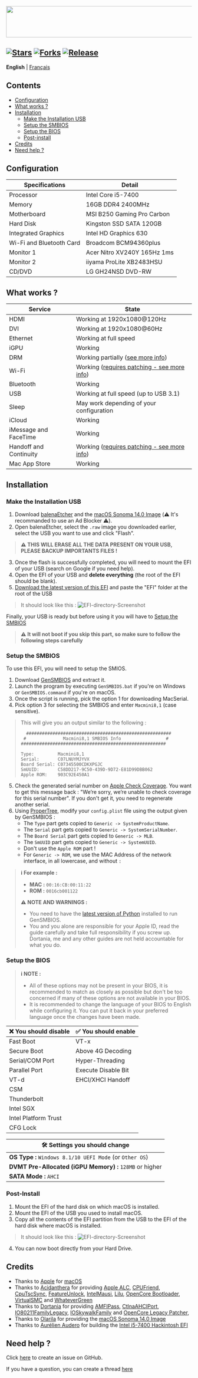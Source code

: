 <img src="Images/Readme-Title.png" width="679" height="85"/>

[![Stars](https://img.shields.io/github/stars/AurelienAudero/Intel-i5-7400-Hackintosh-EFI?label=Stars)](https://github.com/AurelienAudero/Intel-i5-7400-Hackintosh-EFI/stargazers)
[![Forks](https://img.shields.io/github/forks/AurelienAudero/Intel-i5-7400-Hackintosh-EFI?label=Forks)](https://github.com/AurelienAudero/Intel-i5-7400-Hackintosh-EFI/network/members)
[![Release](https://img.shields.io/github/v/release/AurelienAudero/Intel-i5-7400-Hackintosh-EFI?label=Download)](https://github.com/AurelienAudero/Intel-i5-7400-Hackintosh-EFI/releases/latest)
-----

**English** | [Français](README_FR.md)

## Contents

- [Configuration](#configuration)
- [What works ?](#what-works-)
- [Installation](#installation)
    - [Make the Installation USB](#make-the-installation-usb) 
    - [Setup the SMBIOS](#setup-the-smbios)
    - [Setup the BIOS](#setup-the-bios)
    - [Post-install](#post-install)
- [Credits](#credits)
- [Need help ?](#need-help-)

## Configuration

| Specifications | Detail |
| -------------- | ------ |
| Processor | Intel Core i5-7400 |
| Memory | 16GB DDR4 2400MHz |
| Motherboard | MSI B250 Gaming Pro Carbon |
| Hard Disk | Kingston SSD SATA 120GB |
| Integrated Graphics | Intel HD Graphics 630 |
| Wi-Fi and Bluetooth Card | Broadcom BCM94360plus |
| Monitor 1 | Acer Nitro XV240Y 165Hz 1ms |
| Monitor 2 | iiyama ProLite XB2483HSU |
| CD/DVD | LG GH24NSD DVD-RW |

## What works ?

| Service | State |
| ------- | ----- |
| HDMI | Working at 1920x1080@120Hz |
| DVI | Working at 1920x1080@60Hz |
| Ethernet | Working at full speed |
| iGPU | Working |
| DRM | Working partially ([see more info](https://github.com/AurelienAudero/Intel-i5-7400-Hackintosh-EFI/issues/5)) |
| Wi-Fi | Working ([requires patching - see more info](https://github.com/AurelienAudero/Intel-i5-7400-Hackintosh-EFI/issues/24)) |
| Bluetooth | Working |
| USB | Working at full speed (up to USB 3.1) |
| Sleep | May work depending of your configuration |
| iCloud | Working |
| iMessage and FaceTime | Working |
| Handoff and Continuity | Working ([requires patching - see more info](https://github.com/AurelienAudero/Intel-i5-7400-Hackintosh-EFI/issues/24)) |
| Mac App Store | Working |

## Installation

### Make the Installation USB

1. Download [balenaEtcher](https://www.balena.io/etcher/) and the [macOS Sonoma 14.0 Image](https://www.mediafire.com/file/wio1f0s9e8bzyiw/Olarila+Sonoma.raw/file) (⚠️ It's recommanded to use an Ad Blocker ⚠️).
2. Open balenaEtcher, select the `.raw` image you downloaded earlier, select the USB you want to use and click "Flash".
> **⚠️ THIS WILL ERASE ALL THE DATA PRESENT ON YOUR USB, PLEASE BACKUP IMPORTANTS FILES !**
3. Once the flash is successfully completed, you will need to mount the EFI of your USB (search on Google if you need help).
4. Open the EFI of your USB and **delete everything** (the root of the EFI should be blank).
5. [Download the latest version of this EFI](https://github.com/AurelienAudero/Intel-i5-7400-Hackintosh-EFI/releases/latest) and paste the "EFI" folder at the root of the USB
> It should look like this :
> ![EFI-directory-Screenshot](/Images/EFI-directory-Screenshot.png)

Finally, your USB is ready but before using it you will have to [Setup the SMBIOS](#setup-the-smbios)

>**⚠️ It will not boot if you skip this part, so make sure to follow the following steps carefully**

### Setup the SMBIOS

To use this EFI, you will need to setup the SMIOS.

1. Download [GenSMBIOS](https://github.com/corpnewt/GenSMBIOS) and extract it.
2. Launch the program by executing `GenSMBIOS.bat` if you're on Windows or `GenSMBIOS.command` if you're on macOS.
3. Once the script is running, pick the option 1 for downloading MacSerial.
4. Pick option 3 for selecting the SMBIOS and enter `Macmini8,1` (case sensitive).

> This will give you an output similar to the following : 
> 
> ```
>   #######################################################
>  #              Macmini8,1 SMBIOS Info                 #
> #######################################################
> 
> Type:         Macmini8,1
> Serial:       C07LNUYMJYVX
> Board Serial: C07345500CDKXPGJC
> SmUUID:       C58DD217-9C50-439D-9D72-E81D99DBB062
> Apple ROM:    903C92E450A1
> ```

5. Check the generated serial number on [Apple Check Coverage](https://checkcoverage.apple.com/). You want to get this message back : "We’re sorry, we’re unable to check coverage for this serial number". If you don't get it, you need to regenerate another serial.
6. Using [ProperTree](https://github.com/corpnewt/ProperTree), modify your `config.plist` file using the output given by GenSMBIOS :
    - The `Type` part gets copied to `Generic -> SystemProductName`.
    - The `Serial` part gets copied to `Generic -> SystemSerialNumber`.
    - The `Board Serial` part gets copied to `Generic -> MLB`.
    - The `SmUUID` part gets copied to `Generic -> SystemUUID`.
    - Don't use the `Apple ROM` part !
    - For `Generic -> ROM`, we use the MAC Address of the network interface, in all lowercase, and without `:`

> **ℹ️ For example :**
> - **MAC :** `00:16:CB:00:11:22`
> - **ROM :** `0016cb001122`
>
>**⚠️ NOTE AND WARNINGS :**
> - You need to have the [latest version of Python](https://www.python.org/downloads/) installed to run GenSMBIOS.
> - You and you alone are responsible for your Apple ID, read the guide carefully and take full responsibility if you screw up. Dortania, me and any other guides are not held accountable for what you do.

### Setup the BIOS
>**ℹ️ NOTE :**
> - All of these options may not be present in your BIOS, it is recommended to match as closely as possible but don't be too concerned if many of these options are not available in your BIOS.
> - It is recommended to change the language of your BIOS to English while configuring it. You can put it back in your preferred language once the changes have been made.

| ❌ You should disable | ✅ You should enable |
|-----------------------|----------------------|
| Fast Boot             | VT-x                 |
| Secure Boot           | Above 4G Decoding    |
| Serial/COM Port       | Hyper-Threading      |
| Parallel Port         | Execute Disable Bit  |
| VT-d                  | EHCI/XHCI Handoff    |
| CSM                   |                      |
| Thunderbolt           |                      |
| Intel SGX             |                      |
| Intel Platform Trust  |                      |
| CFG Lock              |                      |

|                🛠️ Settings you should change              |
|-----------------------------------------------------------|
| **OS Type :** `Windows 8.1/10 UEFI Mode` (or `Other OS`)  |
| **DVMT Pre-Allocated (iGPU Memory) :** `128MB` or higher  |
| **SATA Mode :** `AHCI`                                    |

### Post-Install
1. Mount the EFI of the hard disk on which macOS is installed.
2. Mount the EFI of the USB you used to install macOS.
3. Copy all the contents of the EFI partition from the USB to the EFI of the hard disk where macOS is installed.
> It should look like this :
> ![EFI-directory-Screenshot](/Images/EFI-directory-Screenshot.png)
4. You can now boot directly from your Hard Drive.

## Credits

- Thanks to [Apple](https://apple.com) for [macOS](https://www.apple.com/macos/)
- Thanks to [Acidanthera](https://github.com/acidanthera) for providing [Apple ALC](https://github.com/acidanthera/AppleALC), [CPUFriend](https://github.com/acidanthera/CPUFriend), [CpuTscSync](https://github.com/acidanthera/CpuTscSync), [FeatureUnlock](https://github.com/acidanthera/FeatureUnlock), [IntelMausi](https://github.com/acidanthera/IntelMausi), [Lilu](https://github.com/acidanthera/Lilu), [OpenCore Bootloader](https://github.com/acidanthera/OpenCorePkg), [VirtualSMC](https://github.com/acidanthera/VirtualSMC) and [WhateverGreen](https://github.com/acidanthera/WhateverGreen)
- Thanks to [Dortania](https://github.com/dortania) for providing [AMFIPass](https://github.com/dortania/OpenCore-Legacy-Patcher/blob/sonoma-development/payloads/Kexts/Acidanthera/AMFIPass-v1.3.1-RELEASE.zip), [CtlnaAHCIPort](https://github.com/dortania/OpenCore-Install-Guide/blob/master/extra-files/CtlnaAHCIPort.kext.zip), [IO80211FamilyLegacy](https://github.com/dortania/OpenCore-Legacy-Patcher/blob/sonoma-development/payloads/Kexts/Wifi/IO80211FamilyLegacy-v1.0.0.zip), [IOSkywalkFamily](https://github.com/dortania/OpenCore-Legacy-Patcher/blob/sonoma-development/payloads/Kexts/Wifi/IOSkywalkFamily-v1.0.0.zip) and [OpenCore Legacy Patcher](https://github.com/dortania/OpenCore-Legacy-Patcher),
- Thanks to [Olarila](https://www.olarila.com) for providing the [macOS Sonoma 14.0 Image](https://www.mediafire.com/file/wio1f0s9e8bzyiw/Olarila+Sonoma.raw/file)
- Thanks to [Aurélien Audero](https://github.com/AurelienAudero) for building the [Intel i5-7400 Hackintosh EFI](https://github.com/AurelienAudero/Intel-i5-7400-Hackintosh-EFI)

## Need help ?

Click [here](https://github.com/AurelienAudero/Intel-i5-7400-Hackintosh-EFI/issues/new/choose) to create an issue on GitHub.

If you have a question, you can create a thread [here](https://github.com/AurelienAudero/Intel-i5-7400-Hackintosh-EFI/issues/new/choose)
